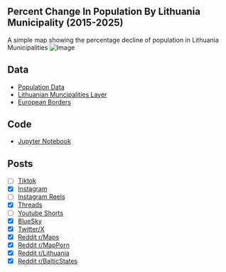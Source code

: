 ## Percent Change In Population By Lithuania Municipality (2015-2025)
A simple map showing the percentage decline of population in Lithuania Municipalities
![Image](https://drive.google.com/uc?export=view&id=1Q2tI96uDMplJziTyXnF2DMt1ZMu2xy5R)

## Data
* [Population Data](https://osp.stat.gov.lt/en_GB/web/guest/statistiniu-rodikliu-analize#/)
* [Lithuanian Muncipalities Layer](https://hub.arcgis.com/datasets/mapslt::lietuvos-respublikos-savivaldyb%C4%97s-2)
* [European Borders](https://ec.europa.eu/eurostat/web/gisco/geodata/administrative-units/countries)

## Code
* [Jupyter Notebook](FormatData.ipynb)

## Posts
- [ ] [Tiktok]()
- [x] [Instagram](https://www.instagram.com/p/DLfiMoZPwPh/)
- [ ] [Instagram Reels]()
- [x] [Threads](https://www.threads.com/@vinemapper/post/DLfiNHRvZBC)
- [ ] [Youtube Shorts]()
- [x] [BlueSky](https://bsky.app/profile/vinemapper.bsky.social/post/3lsr6bbcids22)
- [x] [Twitter/X](https://x.com/VineMapper/status/1939372131655262532)
- [x] [Reddit r/Maps](https://www.reddit.com/r/Maps/comments/1lnjypv/percent_change_in_population_by_lithuania/)
- [x] [Reddit r/MapPorn](https://www.reddit.com/r/MapPorn/comments/1lnjyfx/percent_change_in_population_by_lithuania/)
- [x] [Reddit r/Lithuania](https://www.reddit.com/r/lithuania/comments/1lnjzyj/percent_change_in_population_by_lithuania/)
- [x] [Reddit r/BalticStates](https://www.reddit.com/r/BalticStates/comments/1lnjz7u/percent_change_in_population_by_lithuania/)
